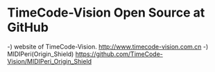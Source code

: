 # TimeCode-Vision Open Source at GitHub
-) website of TimeCode-Vision.
   http://www.timecode-vision.com.cn
-) MIDIPeri(Origin_Shield)
   https://github.com/TimeCode-Vision/MIDIPeri_Origin_Shield
